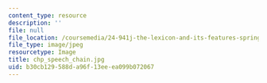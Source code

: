 ```yaml
---
content_type: resource
description: ''
file: null
file_location: /coursemedia/24-941j-the-lexicon-and-its-features-spring-2007/b30cb129588da96f13eeea099b072067_chp_speech_chain.jpg
file_type: image/jpeg
resourcetype: Image
title: chp_speech_chain.jpg
uid: b30cb129-588d-a96f-13ee-ea099b072067
---
```

